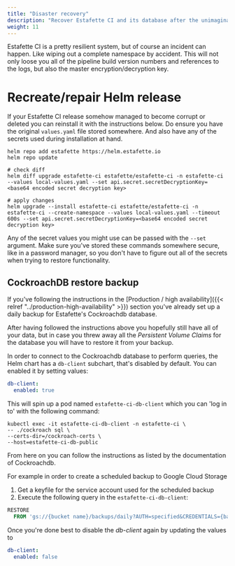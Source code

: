 ```yaml
---
title: "Disaster recovery"
description: "Recover Estafette CI and its database after the unimaginable happened"
weight: 11
---
```


Estafette CI is a pretty resilient system, but of course an incident can happen. Like wiping out a complete namespace by accident. This will not only loose you all of the pipeline build version numbers and references to the logs, but also the master encryption/decryption key.

# Recreate/repair Helm release

If your Estafette CI release somehow managed to become corrupt or deleted you can reinstall it with the instructions below. Do ensure you have the original `values.yaml` file stored somewhere. And also have any of the secrets used during installation at hand.

```
helm repo add estafette https://helm.estafette.io
helm repo update

# check diff
helm diff upgrade estafette-ci estafette/estafette-ci -n estafette-ci --values local-values.yaml --set api.secret.secretDecryptionKey=<base64 encoded secret decryption key>

# apply changes
helm upgrade --install estafette-ci estafette/estafette-ci -n estafette-ci --create-namespace --values local-values.yaml --timeout 600s --set api.secret.secretDecryptionKey=<base64 encoded secret decryption key>
```

Any of the secret values you might use can be passed with the `--set` argument. Make sure you've stored these commands somewhere secure, like in a password manager, so you don't have to figure out all of the secrets when trying to restore functionality.

## CockroachDB restore backup

If you've following the instructions in the [Production / high availability]({{< relref "../production-high-availability" >}}) section you've already set up a daily backup for Estafette's Cockroachdb database.

After having followed the instructions above you hopefully still have all of your data, but in case you threw away all the _Persistent Volume Claims_ for the database you will have to restore it from your backup.

In order to connect to the Cockroachdb database to perform queries, the Helm chart has a `db-client` subchart, that's disabled by default. You can enabled it by setting values:

```yaml
db-client:
  enabled: true
```

This will spin up a pod named `estafette-ci-db-client` which you can 'log in to' with the following command:

```
kubectl exec -it estafette-ci-db-client -n estafette-ci \
-- ./cockroach sql \
--certs-dir=/cockroach-certs \
--host=estafette-ci-db-public
```

From here on you can follow the instructions as listed by the documentation of Cockroachdb.

For example in order to create a scheduled backup to Google Cloud Storage

1. Get a keyfile for the service account used for the scheduled backup
2. Execute the following query in the `estafette-ci-db-client`:

```sql
RESTORE
  FROM 'gs://{bucket name}/backups/daily?AUTH=specified&CREDENTIALS={base64 encoded key}';
```

Once you're done best to disable the _db-client_ again by updating the values to

```yaml
db-client:
  enabled: false
```
